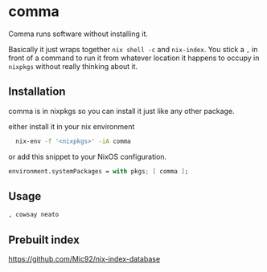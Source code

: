 # comma

Comma runs software without installing it.

Basically it just wraps together `nix shell -c` and `nix-index`. You stick a `,` in front of a command to
run it from whatever location it happens to occupy in `nixpkgs` without really thinking about it.

## Installation

  comma is in nixpkgs so you can install it just like any other package.

  either install it in your nix environment

  ```bash
    nix-env -f '<nixpkgs>' -iA comma
  ```

  or add this snippet to your NixOS configuration.

  ```nix
  environment.systemPackages = with pkgs; [ comma ];
  ```

## Usage

```bash
, cowsay neato
```

## Prebuilt index

https://github.com/Mic92/nix-index-database

